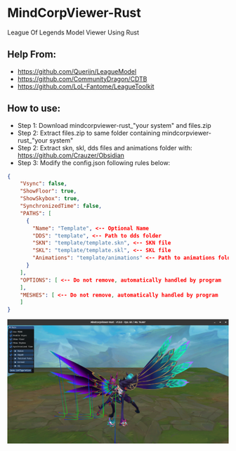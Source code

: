 # MindCorpViewer-Rust
League Of Legends Model Viewer Using Rust

## Help From:
* https://github.com/Querijn/LeagueModel
* https://github.com/CommunityDragon/CDTB
* https://github.com/LoL-Fantome/LeagueToolkit

## How to use: 
* Step 1: Download mindcorpviewer-rust_"your system" and files.zip
* Step 2: Extract files.zip to same folder containing mindcorpviewer-rust_"your system"
* Step 2: Extract skn, skl, dds files and animations folder with: https://github.com/Crauzer/Obsidian
* Step 3: Modify the config.json following rules below:
```json
{
	"Vsync": false,
	"ShowFloor": true,
	"ShowSkybox": true,
	"SynchronizedTime": false,
	"PATHS": [
	  {
		"Name": "Template", <-- Optional Name
		"DDS": "template", <-- Path to dds folder
		"SKN": "template/template.skn", <-- SKN file
		"SKL": "template/template.skl", <-- SKL file
		"Animations": "template/animations" <-- Path to animations folder
	  }
	],
	"OPTIONS": [ <-- Do not remove, automatically handled by program
	],
	"MESHES": [ <-- Do not remove, automatically handled by program
	]
}
```


![alt text](MindCorpViewer-Rust_image.png)